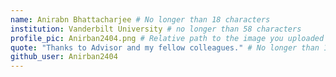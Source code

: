 ```yaml
---
name: Anirabn Bhattacharjee # No longer than 18 characters
institution: Vanderbilt University # no longer than 58 characters
profile_pic: Anirban2404.png # Relative path to the image you uploaded
quote: "Thanks to Advisor and my fellow colleagues." # No longer than 100 characters
github_user: Anirban2404
---
```


